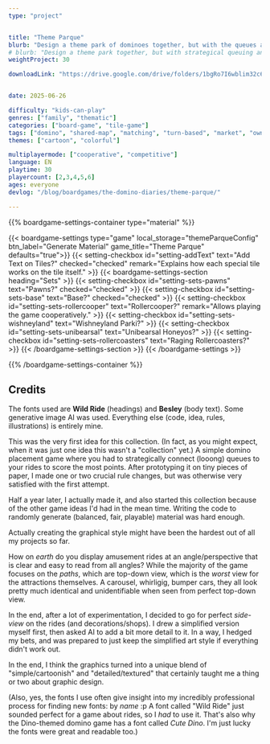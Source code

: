 ```yaml
---
type: "project"


title: "Theme Parque"
blurb: "Design a theme park of dominoes together, but with the queues and attractions that score you the most points."
# blurb: "Design a theme park together, but with strategical queuing and ride placement. A [Domino Diaries](/the-domino-diaries/) game."
weightProject: 30

downloadLink: "https://drive.google.com/drive/folders/1bgRo7I6wblim32c6pOV8wKh_CWHedtOB"


date: 2025-06-26

difficulty: "kids-can-play"
genres: ["family", "thematic"]
categories: ["board-game", "tile-game"]
tags: ["domino", "shared-map", "matching", "turn-based", "market", "ownership", "high-score", "networks"]
themes: ["cartoon", "colorful"]

multiplayermode: ["cooperative", "competitive"]
language: EN
playtime: 30
playercount: [2,3,4,5,6]
ages: everyone
devlog: "/blog/boardgames/the-domino-diaries/theme-parque/"

---
```






{{% boardgame-settings-container type="material" %}}

{{< boardgame-settings type="game" local_storage="themeParqueConfig" btn_label="Generate Material" game_title="Theme Parque" defaults="true">}}
  {{< setting-checkbox id="setting-addText" text="Add Text on Tiles?" checked="checked" remark="Explains how each special tile works on the tile itself." >}}
  {{< boardgame-settings-section heading="Sets" >}}
    {{< setting-checkbox id="setting-sets-pawns" text="Pawns?" checked="checked" >}}
    {{< setting-checkbox id="setting-sets-base" text="Base?" checked="checked" >}}
    {{< setting-checkbox id="setting-sets-rollercooper" text="Rollercooper?" remark="Allows playing the game cooperatively." >}}
    {{< setting-checkbox id="setting-sets-wishneyland" text="Wishneyland Parki?" >}}
    {{< setting-checkbox id="setting-sets-unibearsal" text="Unibearsal Honeyos?" >}}
    {{< setting-checkbox id="setting-sets-rollercoasters" text="Raging Rollercoasters?" >}}
  {{< /boardgame-settings-section >}}
{{< /boardgame-settings >}}

{{% /boardgame-settings-container %}}

## Credits

The fonts used are **Wild Ride** (headings) and **Besley** (body text). Some generative image AI was used. Everything else (code, idea, rules, illustrations) is entirely mine.

This was the very first idea for this collection. (In fact, as you might expect, when it was just one idea this wasn't a "collection" yet.) A simple domino placement game where you had to strategically connect (looong) queues to your rides to score the most points. After prototyping it on tiny pieces of paper, I made one or two crucial rule changes, but was otherwise very satisfied with the first attempt.

Half a year later, I actually made it, and also started this collection because of the other game ideas I'd had in the mean time. Writing the code to randomly generate (balanced, fair, playable) material was hard enough. 

Actually creating the graphical style might have been the hardest out of all my projects so far. 

How on _earth_ do you display amusement rides at an angle/perspective that is clear and easy to read from all angles? While the majority of the game focuses on the _paths_, which are top-down view, which is the _worst_ view for the attractions themselves. A carousel, whirligig, bumper cars, they all look pretty much identical and unidentifiable when seen from perfect top-down view.

In the end, after a lot of experimentation, I decided to go for perfect _side-view_ on the rides (and decorations/shops). I drew a simplified version myself first, then asked AI to add a bit more detail to it. In a way, I hedged my bets, and was prepared to just keep the simplified art style if everything didn't work out.

In the end, I think the graphics turned into a unique blend of "simple/cartoonish" and "detailed/textured" that certainly taught me a thing or two about graphic design.

(Also, yes, the fonts I use often give insight into my incredibly professional process for finding new fonts: by _name_ :p A font called "Wild Ride" just sounded perfect for a game about rides, so I _had_ to use it. That's also why the Dino-themed domino game has a font called _Cute Dino_. I'm just lucky the fonts were great and readable too.)

